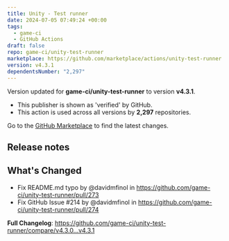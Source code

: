 ```yaml
---
title: Unity - Test runner
date: 2024-07-05 07:49:24 +00:00
tags:
  - game-ci
  - GitHub Actions
draft: false
repo: game-ci/unity-test-runner
marketplace: https://github.com/marketplace/actions/unity-test-runner
version: v4.3.1
dependentsNumber: "2,297"
---
```



Version updated for **game-ci/unity-test-runner** to version **v4.3.1**.
- This publisher is shown as 'verified' by GitHub.
- This action is used across all versions by **2,297** repositories.

Go to the [GitHub Marketplace](https://github.com/marketplace/actions/unity-test-runner) to find the latest changes.

## Release notes

## What's Changed
* Fix README.md typo by @davidmfinol in https://github.com/game-ci/unity-test-runner/pull/273
* Fix GitHub Issue #214 by @davidmfinol in https://github.com/game-ci/unity-test-runner/pull/274


**Full Changelog**: https://github.com/game-ci/unity-test-runner/compare/v4.3.0...v4.3.1
